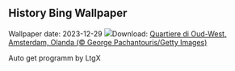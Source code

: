 ## History Bing Wallpaper
Wallpaper date: 2023-12-29
![](https://www.bing.com/th?id=OHR.BlueAmsterdam_IT-IT8956401026_UHD.jpg&w=1000)Download: [Quartiere di Oud-West, Amsterdam, Olanda (© George Pachantouris/Getty Images)](https://www.bing.com/th?id=OHR.BlueAmsterdam_IT-IT8956401026_UHD.jpg)

Auto get programm by LtgX
